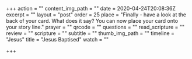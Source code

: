 +++
action = ""
content_img_path = ""
date = 2020-04-24T20:08:36Z
excerpt = ""
layout = "post"
order = 25
place = "Finally - have a look at the back of your card. What does it say? You can now place your card onto your story line."
prayer = ""
qrcode = ""
questions = ""
read_scripture = ""
review = ""
scripture = ""
subtitle = ""
thumb_img_path = ""
timeline = "Jesus"
title = "Jesus Baptised"
watch = ""

+++
